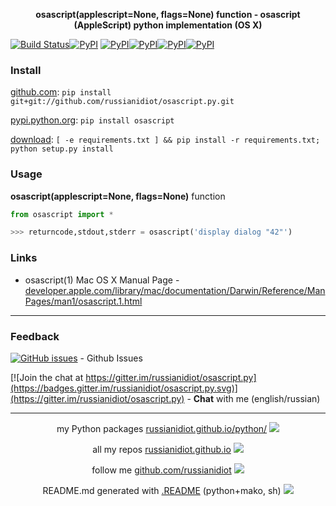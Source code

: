 <p align="center">
	<b>osascript(applescript=None, flags=None) function - osascript (AppleScript) python implementation (OS X)</b>
</p>

[![Build Status](https://travis-ci.org/russianidiot/osascript.py.svg?branch=master)](https://travis-ci.org/russianidiot/osascript.py)[![PyPI](https://img.shields.io/pypi/v/osascript.svg)](https://pypi.python.org/pypi/osascript)
[![PyPI](https://img.shields.io/pypi/pyversions/osascript.svg)](https://pypi.python.org/pypi/osascript)[![PyPI](https://img.shields.io/pypi/dm/osascript.svg)](https://pypi.python.org/pypi/osascript)[![PyPI](https://img.shields.io/pypi/dw/osascript.svg)](https://pypi.python.org/pypi/osascript)[![PyPI](https://img.shields.io/pypi/dd/osascript.svg)](https://pypi.python.org/pypi/osascript)

	

### Install

[github.com](http://github.com/russianidiot/osascript.py):
`pip install git+git://github.com/russianidiot/osascript.py.git`

[pypi.python.org](https://pypi.python.org/pypi/osascript/): `pip install osascript`

[download](https://github.com/russianidiot/osascript.py/archive/master.zip): `[ -e requirements.txt ] && pip install -r requirements.txt; python setup.py install`

	

	

	

### Usage

**osascript(applescript=None, flags=None)** function

```python
from osascript import *

>>> returncode,stdout,stderr = osascript('display dialog "42"')
```

### Links

*	osascript(1) Mac OS X Manual Page - [developer.apple.com/library/mac/documentation/Darwin/Reference/ManPages/man1/osascript.1.html](https://developer.apple.com/library/mac/documentation/Darwin/Reference/ManPages/man1/osascript.1.html)

* * *

### Feedback

[![GitHub issues](https://img.shields.io/github/issues/russianidiot/osascript.py.svg)](https://github.com/russianidiot/osascript.py/issues) - Github Issues

[![Join the chat at https://gitter.im/russianidiot/osascript.py](https://badges.gitter.im/russianidiot/osascript.py.svg)](https://gitter.im/russianidiot/osascript.py) - **Chat** with me (english/russian) 

* * *

<p align="center">
my Python packages <a href="http://russianidiot.github.io/python/">russianidiot.github.io/python/</a>
<img src="http://russianidiot.github.io/images/python/16.png" />
</p>

<p align="center">
	all my repos <a href="http://russianidiot.github.io/">russianidiot.github.io</a> <img src="http://russianidiot.github.io/images/star/16.png" />
</p>

<p align="center">
	follow me <a href="http://github.com/russianidiot">github.com/russianidiot</a>
<img src="http://russianidiot.github.io/images/github/16.png" />
</p>

<p align="center">
	README.md generated with <a href="https://github.com/russianidiot-dotfiles/.README">.README</a> (python+mako, sh)
<img src="http://russianidiot.github.io/images/book/16.png">
</p>